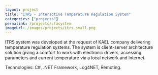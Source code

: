 ```yaml
--- 
layout: project
title: "ITRS - Interactive Temperature Regulation System"
categories: ["projects"]
permalink: /projects/sfasystem
imageUrl: /images/projects/itrs_small.png
---
```


<p>
ITRS system was developed at the request of KAEL company delivering temperature regulation systems. The system is client-server architecture solution giving a comfort to work with electronic drivers, accessing parameters and current temperature via a local network and Internet.
</p>
<p>
Technologies: 
C#, .NET Framework, Log4NET, Remoting.
</p>